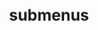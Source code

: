 ---
layout: page
title: submenus
nav: false
nav_order: 5
dropdown: false
children: 
    #- title: publications
    #  permalink: /publications/
   # - title: divider
    #- title: projects
   #   permalink: /projects/
---